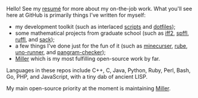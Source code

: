 Hello! See my [resumé](https://johnkerl.org/John-Kerl-resume.pdf) for more about my on-the-job work. What you'll see here at GitHub is primarily things I’ve written for myself:

* my development toolkit (such as interlaced [scripts](https://github.com/johnkerl/scripts) and [dotfiles](https://github.com/johnkerl/dotfiles));
* some mathematical projects from graduate school (such as [iff2](https://github.com/johnkerl/iff2), [spffl](https://github.com/johnkerl/spffl), [ruffl](https://github.com/johnkerl/ruffl), and [sack](https://github.com/johnkerl/sack));
* a few things I’ve done just for the fun of it (such as [minecurser](https://github.com/johnkerl/minecurser), [rube](https://github.com/johnkerl/rube), [uno-runner](https://github.com/johnkerl/uno-runner), and [pangram-checker](https://github.com/johnkerl/pangram-checker));
* [Miller](https://github.com/johnkerl/miller) which is my most fulfilling open-source work by far.

Languages in these repos include C++, C, Java, Python, Ruby, Perl, Bash, Go, PHP, and JavaScript, with a tiny dab of ancient LISP.

My main open-source priority at the moment is maintaining [Miller](https://miller.readthedocs.io/en/latest/).
